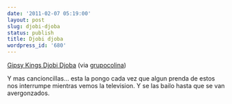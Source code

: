 ```yaml
---
date: '2011-02-07 05:19:00'
layout: post
slug: djobi-djoba
status: publish
title: Djobi djoba
wordpress_id: '680'
---
```



    











[Gipsy Kings Djobi Djoba](http://www.youtube.com/watch?v=Z6mwKG8FOAw) (via [grupocolina](http://youtube.com/user/grupocolina))




Y mas cancioncillas… esta la pongo cada vez que algun prenda de estos nos interrumpe mientras vemos la television. Y se las bailo hasta que se van avergonzados.


  
